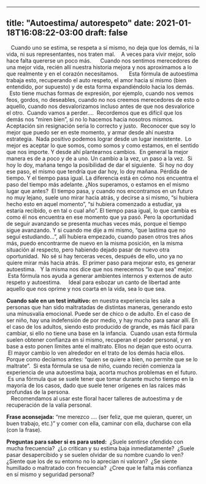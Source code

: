 
---
title: "Autoestima/ autorespeto"
date: 2021-01-18T16:08:22-03:00
draft: false
--- 
        

 


    Cuando uno se estima, se respeta a sí mismo, no deja que los demás, ni la vida, ni sus representantes, nos traten mal.    A veces para vivir mejor, solo hace falta quererse un poco más.      Cuando nos sentimos merecedores de una mejor vida, recién allí nuestra historia mejora y nos aproximamos a lo que realmente y en el corazón necesitamos.       Esta fórmula de autoestima trabaja esto, recuperando el auto respeto, el amor hacia sí mismo (bien entendido, por supuesto) y de esta forma expandiéndolo hacia los demás.     Esto tiene muchas formas de expresión, por ejemplo, cuando nos vemos feos, gordos, no deseables, cuando no nos creemos merecedores de esto o aquello, cuando nos desvalorizamos incluso antes de que nos desvalorice el otro.  Cuando vamos a perder….  Recordemos que es difícil que los demás nos “miren bien”, si no lo hacemos hacia nosotros mismos.   Aceptación sin resignación seria lo correcto y justo.  Reconocer que soy lo mejor que puedo ser en este momento, y armar desde ahí nuestra estrategia.   Nada positivo podemos lograr desde un lugar inexistente.   Lo mejor es aceptar lo que somos, como somos y como estamos, en el sentido que nos importe. Y desde ahí plantearnos cambios.   En general la mejor manera es de a poco y de a uno. Un cambio a la vez, un paso a la vez.   Si hoy lo doy, mañana tengo la posibilidad de dar el siguiente.  Si hoy no doy ese paso, el mismo que tendría que dar hoy, lo doy mañana. Pérdida de tiempo. Y el tiempo pasa igual. La diferencia está en cómo nos encuentra el paso del tiempo más adelante. ¿Nos superamos, o estamos en el mismo lugar que antes?  El tiempo pasa, y cuando nos encontramos en un futuro no muy lejano, suele uno mirar hacia atrás, y decirse a si mismo, “si hubiera hecho esto en aquel momento”, “si hubiera comenzado a estudiar, ya estaría recibido, o en tal o cual año”. El tiempo pasa igual, lo que cambia es como él nos encuentra en ese momento que ya pasó. Pero la oportunidad de seguir avanzando se presenta muchas veces más, porque el tiempo sigue avanzando. Y si cuando me dije a mi mismo, “que lastima que no seguí estudiando…”, allí hubiera empezado, cuando pasen otros tres años más, puedo encontrarme de nuevo en la misma posición, en la misma situación al respecto, pero habiendo dejado pasar de nuevo otra oportunidad.   No sé si hay terceras veces, después de ello, uno ya no quiere mirar más hacia atrás.  El primer paso para mejorar esto, es generar autoestima.   Y la misma nos dice que nos merecemos “lo que sea” mejor.  Esta fórmula nos ayuda a generar ambientes internos y externos de auto respeto y autoestima.     Ideal para esbozar un canto de libertad ante aquello que nos oprime y nos coarta en la vida, sea lo que sea.     

**Cuando sale en un test intuitivo:**  en nuestra experiencia les sale a personas que han sido maltratadas de distintas maneras, generando esto una minusvalía emocional. Puede ser de chico o de adulto. En el caso de ser niño, hay una indefensión de por medio, y hay mucho para sanar allí. En el caso de los adultos, siendo esto producido de grande, es más fácil para cambiar, si ello no tiene una base en la infancia.  Cuando usan esta fórmula suelen obtener confianza en si mismo, recuperan el poder personal, y en base a esto ponen límites ante el maltrato. Ellos no dejan que esto ocurra.  El mayor cambio lo ven alrededor en el trato de los demás hacia ellos. Porque como decíamos antes: “quien se quiere a bien, no permite que se lo maltrate”.  Si esta fórmula se usa de niño, cuando recién comienza la experiencia de una autoestima baja, acorta muchos problemas en el futuro.  Es una fórmula que se suele tener que tomar durante mucho tiempo en la mayoría de los casos, dado que suele tener orígenes en las raíces más profundas de la persona.       
     Recomendamos al usar este floral hacer talleres de autoestima y de recuperación de la valía personal.  

**Frase aconsejada:**  “me merezco …. (ser feliz, que me quieran, querer, un buen trabajo, etc.)” y comer con ella, caminar con ella, ducharse con ella (con la frase).  

**Preguntas para saber si es para usted:**   ¿Suele sentirse ofendido con mucha frecuencia?  ¿Lo critican y su estima baja inmediatamente?  ¿Suele pasar desapercibido y se suelen olvidar de su nombre cuando lo ven? ¿Siente que los de su entorno no lo aprecian ni valoran?  ¿Se siente humillado o maltratado con frecuencia?  ¿Cree que le falta más confianza en sí mismo y seguridad personal?




